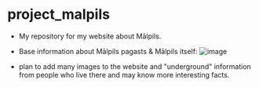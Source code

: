 # project_malpils
- My repository for my website about Mālpils.
- Base information about Mālpils pagasts & Mālpils itself:
  ![image](https://github.com/user-attachments/assets/92f976f0-7be2-4151-ad58-a3c9045adee7)
 

- plan to add many images to the website and "underground" information from people who live there and may know more interesting facts.
